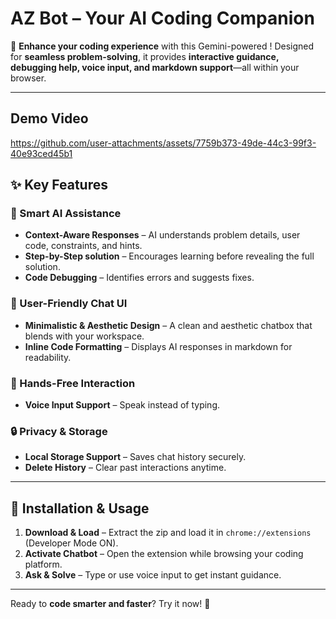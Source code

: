 # **AZ Bot – Your AI Coding Companion**  

🚀 **Enhance your coding experience** with this Gemini-powered ! Designed for **seamless problem-solving**, it provides **interactive guidance, debugging help, voice input, and markdown support**—all within your browser.  

---
## **Demo Video**  
https://github.com/user-attachments/assets/7759b373-49de-44c3-99f3-40e93ced45b1

## **✨ Key Features**  

### **🎯 Smart AI Assistance**  
- **Context-Aware Responses** – AI understands problem details, user code, constraints, and hints.  
- **Step-by-Step solution** – Encourages learning before revealing the full solution.  
- **Code Debugging** – Identifies errors and suggests fixes.  

### **🌟 User-Friendly Chat UI**  
- **Minimalistic & Aesthetic Design** – A clean and aesthetic chatbox that blends with your workspace.  
- **Inline Code Formatting** – Displays AI responses in markdown for readability.  

### **🎤 Hands-Free Interaction**  
- **Voice Input Support** – Speak instead of typing.    

### **🔒 Privacy & Storage**  
- **Local Storage Support** – Saves chat history securely.  
- **Delete History** – Clear past interactions anytime.  

---

## **🚀 Installation & Usage**  

1. **Download & Load** – Extract the zip and load it in `chrome://extensions` (Developer Mode ON).  
2. **Activate Chatbot** – Open the extension while browsing your coding platform.  
3. **Ask & Solve** – Type or use voice input to get instant guidance.  

---
Ready to **code smarter and faster**? Try it now! 🚀
